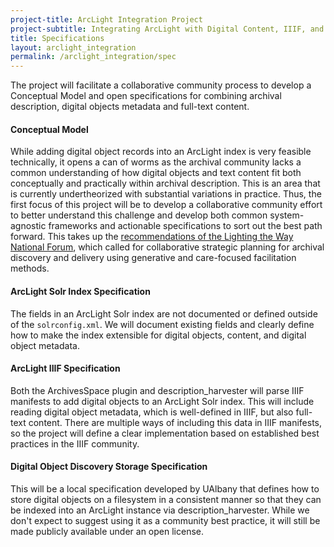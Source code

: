 ```yaml
---
project-title: ArcLight Integration Project
project-subtitle: Integrating ArcLight with Digital Content, IIIF, and ArchivesSpace
title: Specifications
layout: arclight_integration
permalink: /arclight_integration/spec
---
```


The project will facilitate a collaborative community process to develop a Conceptual Model and open specifications for combining archival description, digital objects metadata and full-text content.

#### Conceptual Model

While adding digital object records into an ArcLight index is very feasible technically, it opens a can of worms as the archival community lacks a common understanding of how digital objects and text content fit both conceptually and practically within archival description. This is an area that is currently undertheorized with substantial variations in practice. Thus, the first focus of this project will be to develop a collaborative community effort to better understand this challenge and develop both common system-agnostic frameworks and actionable specifications to sort out the best path forward. This takes up the [recommendations of the Lighting the Way National Forum](https://exhibits.stanford.edu/lightingtheway/feature/recommendations), which called for collaborative strategic planning for archival discovery and delivery using generative and care-focused facilitation methods.

#### ArcLight Solr Index Specification

The fields in an ArcLight Solr index are not documented or defined outside of the `solrconfig.xml`. We will document existing fields and clearly define how to make the index extensible for digital objects, content, and digital object metadata.

#### ArcLight IIIF Specification

Both the ArchivesSpace plugin and description_harvester will parse IIIF manifests to add digital objects to an ArcLight Solr index. This will include reading digital object metadata, which is well-defined in IIIF, but also full-text content. There are multiple ways of including this data in IIIF manifests, so the project will define a clear implementation based on established best practices in the IIIF community.

#### Digital Object Discovery Storage Specification

This will be a local specification developed by UAlbany that defines how to store digital objects on a filesystem in a consistent manner so that they can be indexed into an ArcLight instance via description_harvester. While we don't expect to suggest using it as a community best practice, it will still be made publicly available under an open license.
